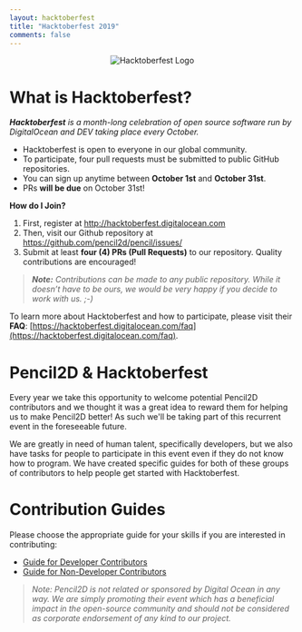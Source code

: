 ```yaml
---
layout: hacktoberfest
title: "Hacktoberfest 2019"
comments: false
---
```


<div style="text-align: center;">
  <img style="display:inline-block;" src="{{ "/images/hacktoberfest-full-logo.svg" | relative_url }}" alt="Hacktoberfest Logo">
</div>

# **What is Hacktoberfest?**

_**Hacktoberfest** is a month-long celebration of open source software run by DigitalOcean and DEV taking place every October._
+ Hacktoberfest is open to everyone in our global community.
+ To participate, four pull requests must be submitted to public GitHub repositories.
+ You can sign up anytime between **October 1st** and **October 31st**. 
+ PRs **will be due** on October 31st!

**How do I Join?**
1. First, register at http://hacktoberfest.digitalocean.com 
2. Then, visit our Github repository at https://github.com/pencil2d/pencil/issues/
3. Submit at least **four (4) PRs (Pull Requests)** to our repository. Quality contributions are encouraged! 

> _**Note:** Contributions can be made to any public repository. While it doesn’t have to be ours, we would be very happy if you decide to work with us. ;-)_

To learn more about Hacktoberfest and how to participate, please visit their **FAQ**: [https://hacktoberfest.digitalocean.com/faq](https://hacktoberfest.digitalocean.com/faq).

# Pencil2D & Hacktoberfest
Every year we take this opportunity to welcome potential Pencil2D contributors and we thought it was a great idea to reward them for helping us to make Pencil2D better! As such we'll be taking part of this recurrent event in the foreseeable future.

We are greatly in need of human talent, specifically developers, but we also have tasks for people to participate in this event even if they do not know how to program. We have created specific guides for both of these groups of contributors to help people get started with Hacktoberfest. 

# Contribution Guides
Please choose the appropriate guide for your skills if you are interested in contributing:
- [Guide for Developer Contributors](developers_guide.html)
- [Guide for Non-Developer Contributors](alternative_guide.html)

> _Note: Pencil2D is not related or sponsored by Digital Ocean in any way. We are simply promoting their event which has a beneficial impact in the open-source community and should not be considered as corporate endorsement of any kind to our project._
